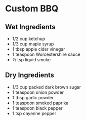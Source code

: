 # Custom BBQ

## Wet Ingredients
- 1/2 cup ketchup
- 1/3 cup maple syrup
- 1 tbsp apple cider vinegar
- 1 teaspoon Worcestershire sauce
- ½ tsp liquid smoke

## Dry Ingredients
- 1/3 cup packed dark brown sugar
- 1 teaspoon onion powder
- 1 tbsp garlic powder
- 1 teaspoon smoked paprika
- 1 teaspoon black pepper
- 1 tsp cayenne pepper